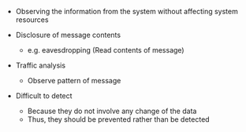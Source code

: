- Observing the information from the system without affecting system resources

- Disclosure of message contents
	- e.g. eavesdropping (Read contents of message)
- Traffic analysis
	- Observe pattern of message

- Difficult to detect
	- Because they do not involve any change of the data
	- Thus, they should be prevented rather than be detected